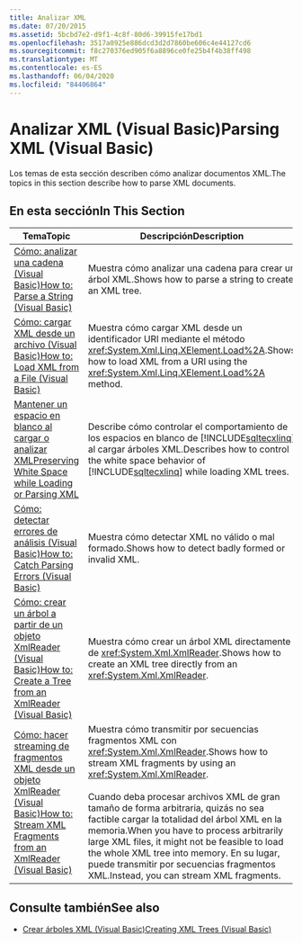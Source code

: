 ```yaml
---
title: Analizar XML
ms.date: 07/20/2015
ms.assetid: 5bcbd7e2-d9f1-4c8f-80d6-39915fe17bd1
ms.openlocfilehash: 3517a0925e886dcd3d2d7860be606c4e44127cd6
ms.sourcegitcommit: f8c270376ed905f6a8896ce0fe25b4f4b38ff498
ms.translationtype: MT
ms.contentlocale: es-ES
ms.lasthandoff: 06/04/2020
ms.locfileid: "84406864"
---
```

# <a name="parsing-xml-visual-basic"></a><span data-ttu-id="01e45-102">Analizar XML (Visual Basic)</span><span class="sxs-lookup"><span data-stu-id="01e45-102">Parsing XML (Visual Basic)</span></span>
<span data-ttu-id="01e45-103">Los temas de esta sección describen cómo analizar documentos XML.</span><span class="sxs-lookup"><span data-stu-id="01e45-103">The topics in this section describe how to parse XML documents.</span></span>  
  
## <a name="in-this-section"></a><span data-ttu-id="01e45-104">En esta sección</span><span class="sxs-lookup"><span data-stu-id="01e45-104">In This Section</span></span>  
  
|<span data-ttu-id="01e45-105">Tema</span><span class="sxs-lookup"><span data-stu-id="01e45-105">Topic</span></span>|<span data-ttu-id="01e45-106">Descripción</span><span class="sxs-lookup"><span data-stu-id="01e45-106">Description</span></span>|  
|-----------|-----------------|  
|[<span data-ttu-id="01e45-107">Cómo: analizar una cadena (Visual Basic)</span><span class="sxs-lookup"><span data-stu-id="01e45-107">How to: Parse a String (Visual Basic)</span></span>](how-to-parse-a-string.md)|<span data-ttu-id="01e45-108">Muestra cómo analizar una cadena para crear un árbol XML.</span><span class="sxs-lookup"><span data-stu-id="01e45-108">Shows how to parse a string to create an XML tree.</span></span>|  
|[<span data-ttu-id="01e45-109">Cómo: cargar XML desde un archivo (Visual Basic)</span><span class="sxs-lookup"><span data-stu-id="01e45-109">How to: Load XML from a File (Visual Basic)</span></span>](how-to-load-xml-from-a-file.md)|<span data-ttu-id="01e45-110">Muestra cómo cargar XML desde un identificador URI mediante el método <xref:System.Xml.Linq.XElement.Load%2A>.</span><span class="sxs-lookup"><span data-stu-id="01e45-110">Shows how to load XML from a URI using the <xref:System.Xml.Linq.XElement.Load%2A> method.</span></span>|  
|[<span data-ttu-id="01e45-111">Mantener un espacio en blanco al cargar o analizar XML</span><span class="sxs-lookup"><span data-stu-id="01e45-111">Preserving White Space while Loading or Parsing XML</span></span>](preserving-white-space-while-loading-or-parsing-xml.md)|<span data-ttu-id="01e45-112">Describe cómo controlar el comportamiento de los espacios en blanco de [!INCLUDE[sqltecxlinq](~/includes/sqltecxlinq-md.md)] al cargar árboles XML.</span><span class="sxs-lookup"><span data-stu-id="01e45-112">Describes how to control the white space behavior of [!INCLUDE[sqltecxlinq](~/includes/sqltecxlinq-md.md)] while loading XML trees.</span></span>|  
|[<span data-ttu-id="01e45-113">Cómo: detectar errores de análisis (Visual Basic)</span><span class="sxs-lookup"><span data-stu-id="01e45-113">How to: Catch Parsing Errors (Visual Basic)</span></span>](how-to-catch-parsing-errors.md)|<span data-ttu-id="01e45-114">Muestra cómo detectar XML no válido o mal formado.</span><span class="sxs-lookup"><span data-stu-id="01e45-114">Shows how to detect badly formed or invalid XML.</span></span>|  
|[<span data-ttu-id="01e45-115">Cómo: crear un árbol a partir de un objeto XmlReader (Visual Basic)</span><span class="sxs-lookup"><span data-stu-id="01e45-115">How to: Create a Tree from an XmlReader (Visual Basic)</span></span>](how-to-create-a-tree-from-an-xmlreader.md)|<span data-ttu-id="01e45-116">Muestra cómo crear un árbol XML directamente de <xref:System.Xml.XmlReader>.</span><span class="sxs-lookup"><span data-stu-id="01e45-116">Shows how to create an XML tree directly from an <xref:System.Xml.XmlReader>.</span></span>|  
|[<span data-ttu-id="01e45-117">Cómo: hacer streaming de fragmentos XML desde un objeto XmlReader (Visual Basic)</span><span class="sxs-lookup"><span data-stu-id="01e45-117">How to: Stream XML Fragments from an XmlReader (Visual Basic)</span></span>](how-to-stream-xml-fragments-from-an-xmlreader.md)|<span data-ttu-id="01e45-118">Muestra cómo transmitir por secuencias fragmentos XML con <xref:System.Xml.XmlReader>.</span><span class="sxs-lookup"><span data-stu-id="01e45-118">Shows how to stream XML fragments by using an <xref:System.Xml.XmlReader>.</span></span><br /><br /> <span data-ttu-id="01e45-119">Cuando deba procesar archivos XML de gran tamaño de forma arbitraria, quizás no sea factible cargar la totalidad del árbol XML en la memoria.</span><span class="sxs-lookup"><span data-stu-id="01e45-119">When you have to process arbitrarily large XML files, it might not be feasible to load the whole XML tree into memory.</span></span> <span data-ttu-id="01e45-120">En su lugar, puede transmitir por secuencias fragmentos XML.</span><span class="sxs-lookup"><span data-stu-id="01e45-120">Instead, you can stream XML fragments.</span></span>|  
  
## <a name="see-also"></a><span data-ttu-id="01e45-121">Consulte también</span><span class="sxs-lookup"><span data-stu-id="01e45-121">See also</span></span>

- [<span data-ttu-id="01e45-122">Crear árboles XML (Visual Basic)</span><span class="sxs-lookup"><span data-stu-id="01e45-122">Creating XML Trees (Visual Basic)</span></span>](creating-xml-trees.md)

